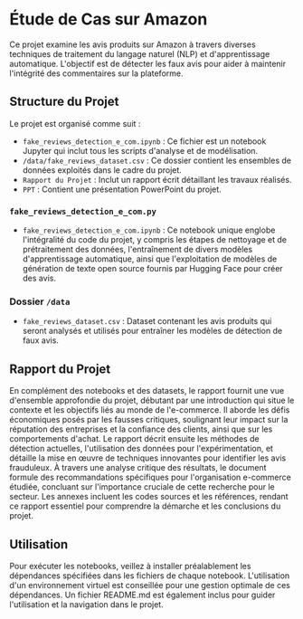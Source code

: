 # Étude de Cas sur Amazon

Ce projet examine les avis produits sur Amazon à travers diverses techniques de traitement du langage naturel (NLP) et d'apprentissage automatique. L'objectif est de détecter les faux avis pour aider à maintenir l'intégrité des commentaires sur la plateforme.

## Structure du Projet

Le projet est organisé comme suit :

- `fake_reviews_detection_e_com.ipynb` : Ce fichier est un notebook Jupyter qui inclut tous les scripts d'analyse et de modélisation.
- `/data/fake_reviews_dataset.csv` : Ce dossier contient les ensembles de données exploités dans le cadre du projet.
- `Rapport du Projet` : Inclut un rapport écrit détaillant les travaux réalisés.
- `PPT` : Contient une présentation PowerPoint du projet.

### `fake_reviews_detection_e_com.py`

- `fake_reviews_detection_e_com.ipynb` : Ce notebook unique englobe l'intégralité du code du projet, y compris les étapes de nettoyage et de prétraitement des données, l'entraînement de divers modèles d'apprentissage automatique, ainsi que l'exploitation de modèles de génération de texte open source fournis par Hugging Face pour créer des avis.


### Dossier `/data`

- `fake_reviews_dataset.csv` : Dataset contenant les avis produits qui seront analysés et utilisés pour entraîner les modèles de détection de faux avis.

## Rapport du Projet

En complément des notebooks et des datasets, le rapport fournit une vue d'ensemble approfondie du projet, débutant par une introduction qui situe le contexte et les objectifs liés au monde de l'e-commerce. Il aborde les défis économiques posés par les fausses critiques, soulignant leur impact sur la réputation des entreprises et la confiance des clients, ainsi que sur les comportements d'achat. Le rapport décrit ensuite les méthodes de détection actuelles, l'utilisation des données pour l'expérimentation, et détaille la mise en œuvre de techniques innovantes pour identifier les avis frauduleux. À travers une analyse critique des résultats, le document formule des recommandations spécifiques pour l'organisation e-commerce étudiée, concluant sur l'importance cruciale de cette recherche pour le secteur. Les annexes incluent les codes sources et les références, rendant ce rapport essentiel pour comprendre la démarche et les conclusions du projet.

## Utilisation

Pour exécuter les notebooks, veillez à installer préalablement les dépendances spécifiées dans les fichiers de chaque notebook. L'utilisation d'un environnement virtuel est conseillée pour une gestion optimale de ces dépendances. Un fichier README.md est également inclus pour guider l'utilisation et la navigation dans le projet.

